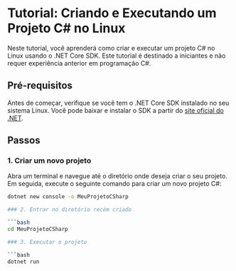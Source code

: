 # Tutorial: Criando e Executando um Projeto C# no Linux

Neste tutorial, você aprenderá como criar e executar um projeto C# no Linux usando o .NET Core SDK. Este tutorial é destinado a iniciantes e não requer experiência anterior em programação C#.

## Pré-requisitos

Antes de começar, verifique se você tem o .NET Core SDK instalado no seu sistema Linux. Você pode baixar e instalar o SDK a partir do [site oficial do .NET](https://dotnet.microsoft.com/download).

## Passos

### 1. Criar um novo projeto

Abra um terminal e navegue até o diretório onde deseja criar o seu projeto. Em seguida, execute o seguinte comando para criar um novo projeto C#:

```bash
dotnet new console -o MeuProjetoCSharp

### 2. Entrar no diretório recém criado

```bash
cd MeuProjetoCSharp

### 3. Executar o projeto

```bash
dotnet run



